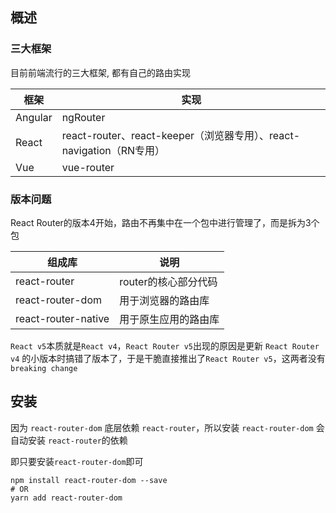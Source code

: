 ## 概述

### 三大框架

目前前端流行的三大框架, 都有自己的路由实现

| 框架    | 实现                                                         |
| ------- | ------------------------------------------------------------ |
| Angular | ngRouter                                                     |
| React   | react-router、react-keeper（浏览器专用）、react-navigation（RN专用） |
| Vue     | vue-router                                                   |

### 版本问题

React Router的版本4开始，路由不再集中在一个包中进行管理了，而是拆为3个包

| 组成库              | 说明                 |
| ------------------- | -------------------- |
| react-router        | router的核心部分代码 |
| react-router-dom    | 用于浏览器的路由库   |
| react-router-native | 用于原生应用的路由库 |

`React v5`本质就是`React v4`，`React Router v5`出现的原因是更新 `React Router v4` 的小版本时搞错了版本了，于是干脆直接推出了`React Router v5`，这两者没有`breaking change`



## 安装

因为 `react-router-dom` 底层依赖 `react-router`，所以安装 `react-router-dom` 会自动安装 `react-router`的依赖

即只要安装`react-router-dom`即可

```shell
npm install react-router-dom --save
# OR
yarn add react-router-dom
```
